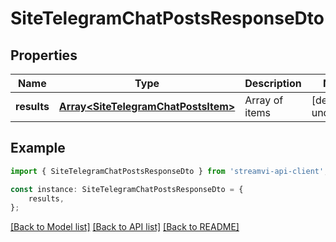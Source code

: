 # SiteTelegramChatPostsResponseDto


## Properties

Name | Type | Description | Notes
------------ | ------------- | ------------- | -------------
**results** | [**Array&lt;SiteTelegramChatPostsItem&gt;**](SiteTelegramChatPostsItem.md) | Array of items | [default to undefined]

## Example

```typescript
import { SiteTelegramChatPostsResponseDto } from 'streamvi-api-client';

const instance: SiteTelegramChatPostsResponseDto = {
    results,
};
```

[[Back to Model list]](../README.md#documentation-for-models) [[Back to API list]](../README.md#documentation-for-api-endpoints) [[Back to README]](../README.md)
